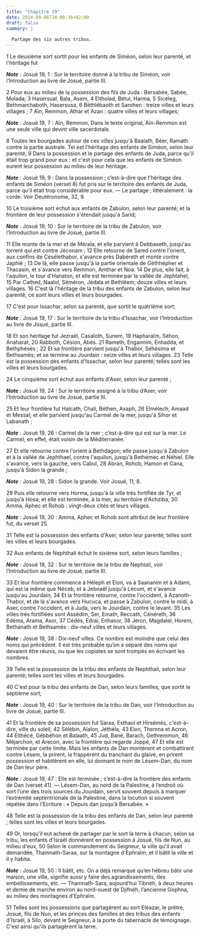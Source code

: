 ```yaml
---
title: "Chapitre 19"
date: 2024-09-06T20:00:36+02:00
draft: false
summary: |
  
  Partage des six autres tribus.
---
```



1 Le deuxième sort sortit pour les enfants de Siméon, selon leur parenté, et l'héritage fut

***Note*** :  Josué 19, 1 : Sur le territoire donné à la tribu de Siméon, voir l’Introduction au livre de Josué, partie III.

2 Pour eux au milieu de la possession des fils de Juda : Bersabée, Sabée, Molada; 3 Hasersual, Bala, Asem, 4 Eltholad, Bétul, Harma, 5 Sicéleg, Bethmarchaboth, Hasersusa, 6 Béthlébaoth et Sarohen : treize villes et leurs villages ; 7 Aïn, Remmon, Athar et Azan : quatre villes et leurs villages;

***Note*** :  Josué 19, 7 : Aïn, Remmon. Dans le texte original, Aïn-Remmon est une seule ville qui devint ville sacerdotale.

8 Toutes les bourgades autour de ces villes jusqu'à Baalath, Béer, Ramath contre la partie australe. Tel est l'héritage des enfants de Siméon, selon leur parenté, 9 Dans la possession et le partage des enfants de Juda, parce qu'il était trop grand pour eux : et c'est pour cela que les enfants de Siméon eurent leur possession au milieu de leur héritage.

***Note*** :  Josué 19, 9 : Dans la possession ; c’est-à-dire que l’héritage des enfants de Siméon (verset 8) fut pris sur le territoire des enfants de Juda, parce qu’il était trop considérable pour eux. ― Le partage ; littéralement : la corde. Voir Deutéronome, 32, 9.


10 Le troisième sort échut aux enfants de Zabulon, selon leur parenté; et la frontière de leur possession s'étendait jusqu'à Sarid;

***Note*** :  Josué 19, 10 : Sur le territoire de la tribu de Zabulon, voir l’Introduction au livre de Josué, partie III.

11 Elle monte de la mer et de Mérala, et elle parvient à Debbaseth, jusqu'au torrent qui est contre Jéconam ; 12 Elle retourne de Sared contre l'orient, aux confins de Césélethabor, s'avance près Dabéreth et monte contre Japhié ; 13 De là, elle passe jusqu'à la partie orientale de Géthhépher et Thacasin, et s'avance vers Remmon, Amthar et Noa. 14 De plus, elle fait, à l'aquilon, le tour d'Hanaton, et elle est terminée par la vallée de Jephtahel, 15 Par Cathed, Naalol, Séméron, Jédala et Bethléem; douze villes et leurs villages. 16 C'est là l'héritage de la tribu des enfants de Zabulon, selon leur parenté; ce sont leurs villes et leurs bourgades.


17 C'est pour Issachar, selon sa parenté, que sortit le quatrième sort;

***Note*** :  Josué 19, 17 : Sur le territoire de la tribu d’Issachar, voir l’Introduction au livre de Josué, partie III.

18 Et son héritage fut Jezraël, Casaloth, Sunem, 19 Hapharaïm, Séhon, Anaharat, 20 Rabboth, Césion, Abès. 21 Rameth, Engannim, Enhadda, et Bethphésès ; 22 Et sa frontière parvient jusqu'à Thabor, Séhésima et Bethsamès; et se termine au Jourdain : seize villes et leurs villages. 23 Telle est la possession des enfants d'Issachar, selon leur parenté; telles sont les villes et leurs bourgades.


24 Le cinquième sort échut aux enfants d'Aser, selon leur parenté ;

***Note*** :  Josué 19, 24 : Sur le territoire assigné à la tribu d’Aser, voir l’Introduction au livre de Josué, partie III.

25 Et leur frontière fut Halcath, Chali, Béthen, Axaph, 26 Elmélech, Amaad et Messal; et elle parvient jusqu'au Carmel de la mer, jusqu'à Sihor et Labanath ;

***Note*** :  Josué 19, 26 : Carmel de la mer ; c’est-à-dire qui est sur la mer. Le Carmel, en effet, était voisin de la Méditerranée.

27 Et elle retourne contre l'orient à Bethdagon; elle passe jusqu'à Zabulon et à la vallée de Jephthael, contre l'aquilon, jusqu'à Bethémec et Néhiel. Elle s'avance, vers la gauche, vers Cabul, 28 Abran, Rohob, Hamon et Cana, jusqu'à Sidon la grande ;

***Note*** :  Josué 19, 28 : Sidon la grande. Voir Josué, 11, 8.

29 Puis elle retourne vers Horma, jusqu'à la ville très fortifiée de Tyr, et jusqu'à Hosa; et elle est terminée, à la mer, au territoire d'Achziba, 30 Amma, Aphec et Rohob : vingt-deux cités et leurs villages.

***Note*** :  Josué 19, 30 : Amma, Aphec et Rohob sont attribut de leur frontière fut, du verset 25.

31 Telle est la possession des enfants d'Aser, selon leur parenté; telles sont les villes et leurs bourgades.


32 Aux enfants de Nephthali échut le sixième sort, selon leurs familles ;

***Note*** :  Josué 19, 32 : Sur le territoire de la tribu de Nephtali, voir l’Introduction au livre de Josué, partie III.

33 Et leur frontière commence à Héleph et Elon, va à Saananim et à Adami, qui est la même que Néceb, et à Jebnaël jusqu'à Lécum, et s'avance jusqu'au Jourdain; 34 Et la frontière retourne, contre l'occident, à Azanoth-Thabor, et de là s'avance vers Hucuca, et passe à Zabulon, contre le midi, à Aser, contre l'occident, et à Juda, vers le Jourdain, contre le levant. 35 Les villes très fortifiées sont Assédim, Ser, Emath, Reccath, Cénéreth, 36 Edéma, Arama, Asor, 37 Cédés, Edraï, Enhasor, 38 Jéron, Magdalel, Horem, Bethanath et Bethsamès : dix-neuf villes et leurs villages.

***Note*** :  Josué 19, 38 : Dix-neuf villes. Ce nombre est moindre que celui des noms qui précèdent. Il est très probable qu’on a séparé des noms qui devaient être réunis, ou que les copistes se sont trompés en écrivant les nombres.

39 Telle est la possession de la tribu des enfants de Nephthali, selon leur parenté; telles sont les villes et leurs bourgades.


40 C'est pour la tribu des enfants de Dan, selon leurs familles, que sortit le septième sort;

***Note*** :  Josué 19, 40 : Sur le territoire de la tribu de Dan, voir l’Introduction au livre de Josué, partie III.

41 Et la frontière de sa possession fut Saraa, Esthaol et Hirsémès, c'est-à-dire, ville du soleil, 42 Sélébin, Aïalon, Jéthéla, 43 Elon, Themna et Acron, 44 Elthécé, Gébbéhon et Balaath, 45 Jud, Bané, Barach, Gethremmon, 46 Méjarchon, et Arecon, avec la frontière qui regarde Joppé, 47 Et elle est terminée par cette limite. Mais les enfants de Dan montèrent et combattirent contre Lésem, la prirent, la frappèrent du tranchant du glaive, en prirent possession et habitèrent en elle, lui donnant le nom de Lésem-Dan, du nom de Dan leur père.

***Note*** :  Josué 19, 47 : Elle est terminée ; c’est-à-dire la frontière des enfants de Dan (verset 41). ― Lésem-Dan, au nord de la Palestine, à l’endroit où sort l’une des trois sources du Jourdain, servit souvent depuis à marquer l’extrémité septentrionale de la Palestine, dans la locution si souvent répétée dans l’Ecriture : « Depuis dan jusqu’à Bersabée. »

48 Telle est la possession de la tribu des enfants de Dan, selon leur parenté ; telles sont les villes et leurs bourgades.


49 Or, lorsqu'il eut achevé de partager par le sort la terre à chacun, selon sa tribu, les enfants d'Israël donnèrent en possession à Josué, fils de Nun, au milieu d'eux, 50 Selon le commandement du Seigneur, la ville qu'il avait demandée, Thamnath-Saraa, sur la montagne d'Ephraïm, et il bâtit la ville et il y habita.

***Note*** :  Josué 19, 50 : Il bâtit, etc. On a déjà remarqué qu’en hébreu bâtir une maison, une ville, signifie aussi y faire des agrandissements, des embellissements, etc. ― Thamnath-Sara, aujourd’hui Tibnéh, à deux heures et demie de marche environ au nord-ouest de Djifnéh, l’ancienne Gophna, au milieu des montagnes d’Ephraïm.


51 Telles sont les possessions que partagèrent au sort Eléazar, le prêtre, Josué, fils de Nun, et les princes des familles et des tribus des enfants d'Israël, à Silo, devant le Seigneur, à la porte du tabernacle de témoignage. C'est ainsi qu'ils partagèrent la terre.

